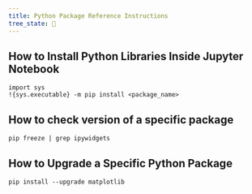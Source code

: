 ```yaml
---
title: Python Package Reference Instructions
tree_state: 🌱
---
```


## How to Install Python Libraries Inside Jupyter Notebook
```
import sys
!{sys.executable} -m pip install <package_name>
```

## How to check version of a specific package
```
pip freeze | grep ipywidgets
```

## How to Upgrade a Specific Python Package
```
pip install --upgrade matplotlib
```